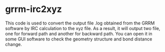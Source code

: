 # grrm-irc2xyz
This code is used to convert the output file .log obtained from the GRRM software by IRC calculation to the xyz file.
As a result, it will output two file, one for forward path and another for backward path. You can open it in some GUI software to check the geometry structure and bond distance change.

